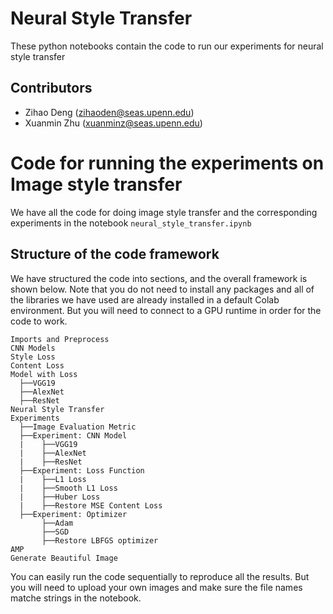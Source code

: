 
# Neural Style Transfer

These python notebooks contain the code to run our experiments for neural style transfer

## Contributors
  - Zihao Deng (zihaoden@seas.upenn.edu)
  - Xuanmin Zhu (xuanminz@seas.upenn.edu)


# Code for running the experiments on Image style transfer

We have all the code for doing image style transfer and the corresponding experiments in the notebook ``neural_style_transfer.ipynb``

## Structure of the code framework
We have structured the code into sections, and the overall framework is shown below. Note that you do not need to install any packages and all of the libraries we have used are already installed in a default Colab environment. But you will need to connect to a GPU runtime in order for the code to work.

```
Imports and Preprocess
CNN Models
Style Loss
Content Loss
Model with Loss
  ├──VGG19
  ├──AlexNet
  ├──ResNet
Neural Style Transfer
Experiments
  ├──Image Evaluation Metric
  ├──Experiment: CNN Model
  |    ├──VGG19
  |    ├──AlexNet
  |    ├──ResNet
  ├──Experiment: Loss Function
  |    ├──L1 Loss
  |    ├──Smooth L1 Loss
  |    ├──Huber Loss
  |    ├──Restore MSE Content Loss
  ├──Experiment: Optimizer
       ├──Adam
       ├──SGD
       ├──Restore LBFGS optimizer
AMP
Generate Beautiful Image
```

You can easily run the code sequentially to reproduce all the results.
But you will need to upload your own images and make sure the file names matche strings in the notebook.

